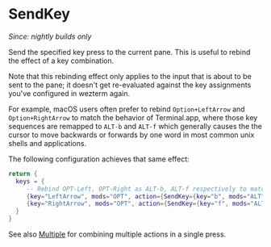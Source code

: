 # SendKey

*Since: nightly builds only*

Send the specified key press to the current pane.  This is useful to rebind
the effect of a key combination.

Note that this rebinding effect only applies to the input that is about to be
sent to the pane; it doesn't get re-evaluated against the key assignments
you've configured in wezterm again.

For example, macOS users often prefer to rebind `Option+LeftArrow` and
`Option+RightArrow` to match the behavior of Terminal.app, where those key
sequences are remapped to `ALT-b` and `ALT-f` which generally causes the
the cursor to move backwards or forwards by one word in most common unix
shells and applications.

The following configuration achieves that same effect:

```lua
return {
  keys = {
     -- Rebind OPT-Left, OPT-Right as ALT-b, ALT-f respectively to match Terminal.app behavior
     {key="LeftArrow", mods="OPT", action={SendKey={key="b", mods="ALT"}}},
     {key="RightArrow", mods="OPT", action={SendKey={key="f", mods="ALT"}}},
  }
}
```

See also [Multiple](Multiple.md) for combining multiple actions in a single press.
